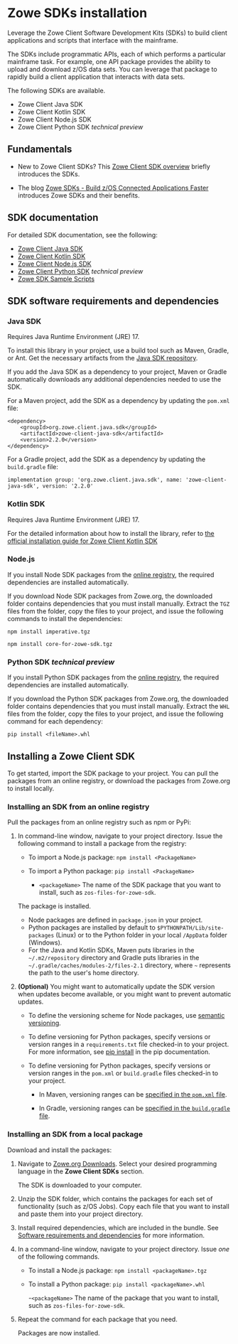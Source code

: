 # Zowe SDKs installation

Leverage the Zowe Client Software Development Kits (SDKs) to build client applications and scripts that interface with the mainframe.

The SDKs include programmatic APIs, each of which performs a particular mainframe task. For example, one API package provides the ability to upload and download z/OS data sets. You can leverage that package to rapidly build a client application that interacts with data sets.

The following SDKs are available.
- Zowe Client Java SDK
- Zowe Client Kotlin SDK
- Zowe Client Node.js SDK
- Zowe Client Python SDK *technical preview*

## Fundamentals

- New to Zowe Client SDKs? This [Zowe Client SDK overview](overview.md#zowe-client-software-development-kits-sdks) briefly introduces the SDKs.

- The blog [Zowe SDKs - Build z/OS Connected Applications Faster](https://medium.com/zowe/zowe-sdks-build-z-os-connected-applications-faster-b786ba7bb0d9) introduces Zowe SDKs and their benefits.

## SDK documentation

For detailed SDK documentation, see the following:
- [Zowe Client Java SDK](https://github.com/Zowe-Java-SDK)
- [Zowe Client Kotlin SDK](https://zowe.github.io/zowe-client-kotlin-sdk/)
- [Zowe Client Node.js SDK](https://docs.zowe.org/stable/typedoc/index.html)
- [Zowe Client Python SDK](https://zowe-client-python-sdk.readthedocs.io/en/latest/) *technical preview*
- [Zowe SDK Sample Scripts](https://github.com/zowe/zowe-sdk-sample-scripts/)

## SDK software requirements and dependencies

### Java SDK

Requires Java Runtime Environment (JRE) 17.

To install this library in your project, use a build tool such as Maven, Gradle, or Ant. Get the necessary artifacts from the [Java SDK repository](https://mvnrepository.com/artifact/org.zowe.client.java.sdk/zowe-client-java-sdk).

If you add the Java SDK as a dependency to your project, Maven or Gradle automatically downloads any additional dependencies needed to use the SDK.

For a Maven project, add the SDK as a dependency by updating the `pom.xml` file:

```
<dependency>
    <groupId>org.zowe.client.java.sdk</groupId>
    <artifactId>zowe-client-java-sdk</artifactId>
    <version>2.2.0</version>
</dependency>  
```

For a Gradle project, add the SDK as a dependency by updating the `build.gradle` file:

```
implementation group: 'org.zowe.client.java.sdk', name: 'zowe-client-java-sdk', version: '2.2.0'  
```

### Kotlin SDK

Requires Java Runtime Environment (JRE) 17.

For the detailed information about how to install the library, refer to [the official installation guide for Zowe Client Kotlin SDK](https://zowe.github.io/zowe-client-kotlin-sdk/#installation)

### Node.js

If you install Node SDK packages from the [online registry](#installing-an-sdk-from-an-online-registry), the required dependencies are installed automatically.

If you download Node SDK packages from Zowe.org, the downloaded folder contains dependencies that you must install manually. Extract the `TGZ` files from the folder, copy the files to your project, and issue the following commands to install the dependencies:

```
npm install imperative.tgz
```

```
npm install core-for-zowe-sdk.tgz
```

### Python SDK *technical preview*

If you install Python SDK packages from the [online registry](#installing-an-sdk-from-an-online-registry), the required dependencies are installed automatically.

If you download the Python SDK packages from Zowe.org, the downloaded folder contains dependencies that you must install manually. Extract the `WHL` files from the folder, copy the files to your project, and issue the following command for each dependency:

```
pip install <fileName>.whl
```

## Installing a Zowe Client SDK

To get started, import the SDK package to your project. You can pull the packages from an online registry, or download the packages from Zowe.org to install locally.

### Installing an SDK from an online registry

Pull the packages from an online registry such as npm or PyPi:

1. In command-line window, navigate to your project directory. Issue the following command to install a package from the registry:

   - To import a Node.js package: `npm install <PackageName>`
   - To import a Python package: `pip install <PackageName>`

      - `<packageName>`
      The name of the SDK package that you want to install, such as `zos-files-for-zowe-sdk`.

    The package is installed.
      
      - Node packages are defined in `package.json` in your project.
      - Python packages are installed by default to `$PYTHONPATH/Lib/site-packages` (Linux) or to the Python folder in your local `/AppData` folder (Windows).
      - For the Java and Kotlin SDKs, Maven puts libraries in the `~/.m2/repository` directory and Gradle puts libraries in the `~/.gradle/caches/modules-2/files-2.1` directory, where `~` represents the path to the user's home directory.

2. **(Optional)** You might want to automatically update the SDK version when updates become available, or you might want to prevent automatic updates.

    - To define the versioning scheme for Node packages, use [semantic versioning](https://docs.npmjs.com/about-semantic-versioning).

    - To define versioning for Python packages, specify versions or version ranges in a `requirements.txt` file checked-in to your project. For more information, see [pip install](https://pip.pypa.io/en/stable/cli/pip_install/) in the pip documentation.

   - To define versioning for Python packages, specify versions or version ranges in the `pom.xml` or `build.gradle` files checked-in to your project.
   
      - In Maven, versioning ranges can be [specified in the `pom.xml` file](https://cwiki.apache.org/confluence/display/MAVENOLD/Dependency+Mediation+and+Conflict+Resolution#DependencyMediationandConflictResolution-DependencyVersionRanges).

      - In Gradle, versioning ranges can be [specified in the `build.gradle` file](https://docs.gradle.org/current/userguide/single_versions.html).

### Installing an SDK from a local package

Download and install the packages:

1. Navigate to [Zowe.org Downloads](https://www.zowe.org/download.html). Select your desired programming language in the **Zowe Client SDKs** section.

   The SDK is downloaded to your computer.

2. Unzip the SDK folder, which contains the packages for each set of functionality (such as z/OS Jobs). Copy each file that you want to install and paste them into your project directory.

3. Install required dependencies, which are included in the bundle. See [Software requirements and dependencies](#software-requirements-and-dependencies) for more information.

3. In a command-line window, navigate to your project directory. Issue *one* of the following commands.

   - To install a Node.js package: `npm install <packageName>.tgz`
   - To install a Python package: `pip install <packageName>.whl`

      -`<packageName>`
      The name of the package that you want to install, such as `zos-files-for-zowe-sdk`.

4. Repeat the command for each package that you need.

    Packages are now installed.
